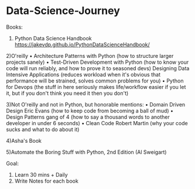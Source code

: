 # Data-Science-Journey
Books:
1) Python Data Science Handbook
https://jakevdp.github.io/PythonDataScienceHandbook/

2)O'reilly
• Architecture Patterns with Python (how to structure larger projects sanely)
• Test-Driven Development with Python (how to know your code will run reliably, and how to prove it to seasoned devs)
Designing Data Intensive Applications (reduces workload when it's obvious that performance will be strained, solves common problems for you)
• Python for Devops (the stuff in here seriously makes life/workflow easier if you let it, but if you don't think you need it then you don't)

3)Not O'reilly and not in Python, but honorable mentions:
• Domain Driven Design Eric Evans (how to keep code from becoming a ball of mud)
• Design Patterns gang of 4 (how to say a thousand words to another developer in under 6 seconds)
• Clean Code Robert Martin (why your code sucks and what to do about it)

4)Asha's Book

5)Automate the Boring Stuff with Python, 2nd Edition (Al Sweigart)

Goal: 
1) Learn 30 mins + Daily
2) Write Notes for each book
